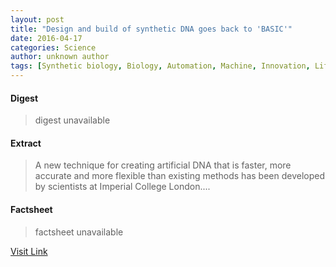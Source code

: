 ```yaml
---
layout: post
title: "Design and build of synthetic DNA goes back to 'BASIC'"
date: 2016-04-17
categories: Science
author: unknown author
tags: [Synthetic biology, Biology, Automation, Machine, Innovation, Life sciences, Organisms, Artificial objects, Science and technology]
---
```



#### Digest
>digest unavailable

#### Extract
>A new technique for creating artificial DNA that is faster, more accurate and more flexible than existing methods has been developed by scientists at Imperial College London....

#### Factsheet
>factsheet unavailable

[Visit Link](http://phys.org/news345216675.html)


